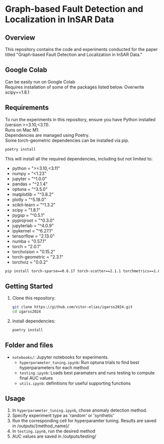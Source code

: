 # Graph-based Fault Detection and Localization in InSAR Data

## Overview

This repository contains the code and experiments conducted for the paper titled "Graph-based Fault Detection and Localization in InSAR Data."


## Google Colab
Can be easily run on Google Colab  
Requires installation of some of the packages listed below. Overwrite scipy==1.8.1

## Requirements

To run the experiments in this repository, ensure you have Python installed (version >=3.10,<3.11).  
Runs on Mac M1.  
Dependencies are managed using Poetry.  
Some torch-geometric dependencies can be installed via pip.  

```bash
poetry install
```

This will install all the required dependencies, including but not limited to:

- python = ">=3.10,<3.11"
- numpy = "<1.23"
- jupyter = "^1.0.0"
- pandas = "^2.1.4"
- optuna = "^3.5.0"
- matplotlib = "^3.8.2"
- plotly = "^5.18.0"
- scikit-learn = "^1.3.2"
- scipy = "1.8.1"
- pygsp = "^0.5.1"
- pyprojroot = "^0.3.0"
- jupyterlab = "^4.0.9"
- ipykernel = "^6.27.1"
- tensorflow = "2.13.0"
- numba = "0.57.1"
- torch = "2.0.1"
- torchvision = "0.15.2"
- torch-geometric = "2.3.1"
- torchviz = "0.0.2"


```bash
pip install torch-sparse==0.6.17 torch-scatter==2.1.1 torchmetrics==1.0.3
```

## Getting Started

1. Clone this repository:

    ```bash
    git clone https://github.com/vitor-elias/igarss2024.git
    cd igarss2024
    ```

2. Install dependencies:

    ```bash
    poetry install
    ```

## Folder and files

- `notebooks/`: Jupyter notebooks for experiments.
    - `hyperparameter_tuning.ipynb`: Run optuna trials to find best hyperparameters for each method
    - `testing.ipynb`: Loads best paramaters and runs testing to compute final AUC values
    - `utils.ipynb`: definitions for useful supporting functions

## Usage

1. In `hyperparameter_tuning.ipynb`, chose anomaly detection method.
2. Specify experiment type as 'random' or 'synthetic'
3. Run the corresponding cell for hyperparamter tuning. Results are saved in /outputs/{method_name}/  
4. In `testing.ipynb`, run the desired method
5. AUC values are saved in /outputs/testing/


